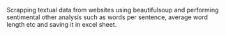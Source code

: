Scrapping textual data from websites using beautifulsoup and
performing sentimental other analysis such as words per sentence,
average word length etc and saving it in excel sheet.
